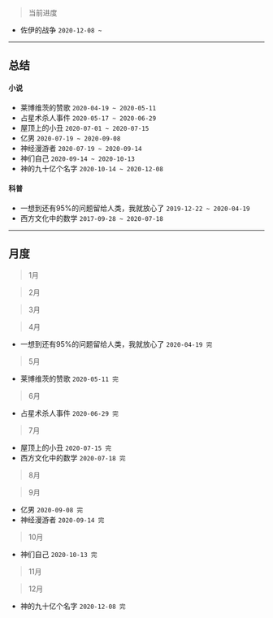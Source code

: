 > 当前进度

* 佐伊的战争 `2020-12-08 ~`

---

## 总结

#### 小说

* 莱博维茨的赞歌 `2020-04-19 ~ 2020-05-11`
* 占星术杀人事件 `2020-05-17 ~ 2020-06-29`
* 屋顶上的小丑 `2020-07-01 ~ 2020-07-15`
* 亿男 `2020-07-19 ~ 2020-09-08`
* 神经漫游者 `2020-07-19 ~ 2020-09-14`
* 神们自己 `2020-09-14 ~ 2020-10-13`
* 神的九十亿个名字 `2020-10-14 ~ 2020-12-08`

#### 科普

* 一想到还有95%的问题留给人类，我就放心了 `2019-12-22 ~ 2020-04-19`
* 西方文化中的数学 `2017-09-28 ~ 2020-07-18`

--- 

## 月度

> 1月

> 2月

> 3月

> 4月

* 一想到还有95%的问题留给人类，我就放心了 `2020-04-19 完`

> 5月

* 莱博维茨的赞歌 `2020-05-11 完`

> 6月

* 占星术杀人事件 `2020-06-29 完`

> 7月

* 屋顶上的小丑 `2020-07-15 完`
* 西方文化中的数学 `2020-07-18 完`

> 8月

> 9月

* 亿男 `2020-09-08 完`
* 神经漫游者 `2020-09-14 完`

> 10月

* 神们自己 `2020-10-13 完`

> 11月

> 12月

* 神的九十亿个名字 `2020-12-08 完`
